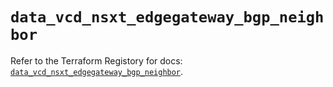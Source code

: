 # `data_vcd_nsxt_edgegateway_bgp_neighbor`

Refer to the Terraform Registory for docs: [`data_vcd_nsxt_edgegateway_bgp_neighbor`](https://registry.terraform.io/providers/vmware/vcd/3.10.0/docs/data-sources/nsxt_edgegateway_bgp_neighbor).
